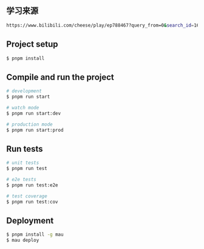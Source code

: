 ## 学习来源
```bash
https://www.bilibili.com/cheese/play/ep788467?query_from=0&search_id=16816205295015260219&search_query=nestjs&csource=common_hpsearch_null_null
```

## Project setup
```bash
$ pnpm install
```

## Compile and run the project

```bash
# development
$ pnpm run start

# watch mode
$ pnpm run start:dev

# production mode
$ pnpm run start:prod
```

## Run tests

```bash
# unit tests
$ pnpm run test

# e2e tests
$ pnpm run test:e2e

# test coverage
$ pnpm run test:cov
```

## Deployment


```bash
$ pnpm install -g mau
$ mau deploy
```



